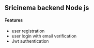 ## Sricinema backend Node js
#### Features
* user registration
* user login with email verification
* Jwt authentication
